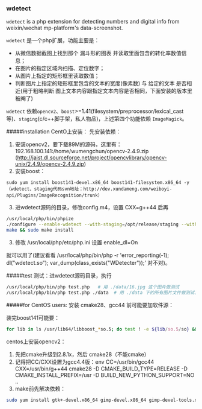 ### wdetect
`wdetect` is a php extension for detecting numbers and digital info from weixin/wechat mp-platform's data-screenshot.

`wdetect` 是一个php扩展，功能主要是：

* 从微信数据截图上找到那个 漏斗形的图表 并读取里面包含的转化率数值信息；
* 在图片的指定区域内扫描、定位数字；
* 从图片上指定的矩形框里读取数值；
* 判断图片上指定的矩形框里包含的文本的宽度(像素数) 与 给定的文本 是否相近(用于粗略判断 图上文本内容跟指定文本内容是否相同，下面安装的版本里被阉了)

`wdetect` 依赖`opencv2`、`boost`>=1.41(filesystem/preprocessor/lexical_cast等)、`staging`(c/c++脚手架，私人物品)，上述第四个功能依赖 `ImageMagick`。

#####installation
CentO上安装：
先安装依赖：

1. 安装opencv2，要下载89M的源码，这里有：192.168.100.141:/home/wumengchun/opencv-2.4.9.zip (http://jaist.dl.sourceforge.net/project/opencvlibrary/opencv-unix/2.4.9/opencv-2.4.9.zip)
2. 安装boost：
```{bash}
sudo yum install boost141-devel.x86_64 boost141-filesystem.x86_64 -y
（wdetect、staging代码svn地址：http://dev.xundameng.com/weiboyi-api/Plugins/ImageRecognition/trunk）
```
3. 进wdetect源码的目录，修改config.m4，设置 CXX=g++44  后再
```bash
/usr/local/php/bin/phpize
./configure --enable-wdetect --with-staging=/opt/release/staging --with-php-config=/usr/local/php/bin/php-config
make && sudo make install
```

3. 修改 /usr/local/php/etc/php.ini 设置 enable_dl=On

就可以用了(建议看看 /usr/local/php/bin/php -r 'error_reporting(-1); dl("wdetect.so"); var_dump(class_exists("WDetecter"));' 对不对)。


#####test
测试：进wdetect源码目录，执行
```bash
/usr/local/php/bin/php test.php   # 用 ./data/16.jpg 这个图片做测试
/usr/local/php/bin/php test.php ./data  # 用 ./data 下的所有图片文件做测试，输出每次测试的详细结果和统计结果
```


#####for CentOS users:
安装 cmake28、gcc44 前可能要加软件源：

 

装完boost141可能要：
```bash
for lib in ls /usr/lib64/libboost_*so.5; do test ! -e ${lib/so.5/so} && sudo ln -s $lib ${lib/so.5/so} ; done
```
 

centos上安装opencv2：

1. 先把cmake升级到2.8.1x，然后 cmake28（不能cmake）
2. 记得把CC/CXX设置为gcc4.4版：env CC=/usr/bin/gcc44 CXX=/usr/bin/g++44  cmake28 -D CMAKE_BUILD_TYPE=RELEASE -D CMAKE_INSTALL_PREFIX=/usr -D BUILD_NEW_PYTHON_SUPPORT=NO .. 
3. make前先解决依赖：
```bash
sudo yum install gtk+-devel.x86_64 gimp-devel.x86_64 gimp-devel-tools.x86_64 gimp-help-browser.x86_64 zlib-devel.x86_64 libtiff-devel.x86_64 libjpeg-devel.x86_64 libpng-devel.x86_64 gstreamer-devel.x86_64 libavc1394-devel.x86_64 libraw1394-devel.x86_64 libdc1394-devel.x86_64 jasper-devel.x86_64 jasper-utils.x86_84 swig python libtool nasm.x86_84
```
